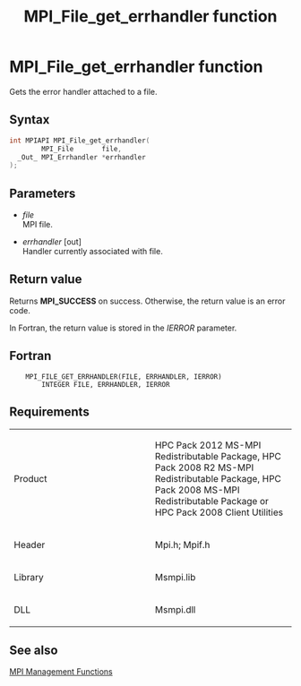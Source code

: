 ﻿---
title: MPI_File_get_errhandler function
TOCTitle: MPI_File_get_errhandler function
ms:assetid: 70271a98-d725-476a-a068-28ad5e5b420f
ms:mtpsurl: https://msdn.microsoft.com/en-us/library/Dn473314(v=VS.85)
ms:contentKeyID: 59360860
ms.date: 03/28/2018
mtps_version: v=VS.85
f1_keywords:
- MPI_FILE_GET_ERRHANDLER
- mpif/MPI_File_get_errhandler
- mpi/MPI_FILE_GET_ERRHANDLER
dev_langs:
- C++
- C
---

# MPI\_File\_get\_errhandler function

Gets the error handler attached to a file.

## Syntax

``` c++
int MPIAPI MPI_File_get_errhandler(
        MPI_File       file,
  _Out_ MPI_Errhandler *errhandler
);
```

## Parameters

  - *file*  
    MPI file.

  - *errhandler* \[out\]  
    Handler currently associated with file.

## Return value

Returns **MPI\_SUCCESS** on success. Otherwise, the return value is an error code.

In Fortran, the return value is stored in the *IERROR* parameter.

## Fortran

``` FORTRAN
    MPI_FILE_GET_ERRHANDLER(FILE, ERRHANDLER, IERROR)
        INTEGER FILE, ERRHANDLER, IERROR
```

## Requirements

<table>
<colgroup>
<col style="width: 50%" />
<col style="width: 50%" />
</colgroup>
<tbody>
<tr class="odd">
<td><p>Product</p></td>
<td><p>HPC Pack 2012 MS-MPI Redistributable Package, HPC Pack 2008 R2 MS-MPI Redistributable Package, HPC Pack 2008 MS-MPI Redistributable Package or HPC Pack 2008 Client Utilities</p></td>
</tr>
<tr class="even">
<td><p>Header</p></td>
<td>Mpi.h;
Mpif.h</td>
</tr>
<tr class="odd">
<td><p>Library</p></td>
<td>Msmpi.lib</td>
</tr>
<tr class="even">
<td><p>DLL</p></td>
<td>Msmpi.dll</td>
</tr>
</tbody>
</table>


## See also

[MPI Management Functions](mpi-management-functions.md)

